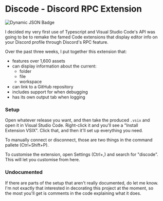 # Discode - Discord RPC Extension

![Dynamic JSON Badge](https://img.shields.io/badge/dynamic/json?url=https%3A%2F%2Fgithub.com%2Faxololly%2Fdiscode%2Fraw%2Fmain%2Fpackage.json&query=%24.version&label=version&color=default)

I decided my very first use of Typescript and Visual Studio Code's API was going to be to remake the famed Code extensions that display editor info on your Discord profile through Discord's RPC feature.

Over the past three weeks, I put together this extension that:

- features over 1,600 assets
- can display information about the current:
    - folder
    - file
    - workspace
- can link to a GitHub repository
- includes support for when debugging
- has its own output tab when logging

### Setup

Open whatever release you want, and then take the produced `.vsix` and open it in Visual Studio Code. Right-click it and you'll see a "Install Extension VSIX". Click that, and then it'll set up everything you need.

To manually connect or disconnect, those are two things in the command pallete (Ctrl+Shift+P).

To customise the extension, open Settings (Ctrl+,) and search for "discode". This will let you customise from here.

### Undocumented

If there are parts of the setup that aren't really documented, do let me know. I'm not exactly that interested in decorating this project at the moment, so the most you'll get is comments in the code explaining what it does.